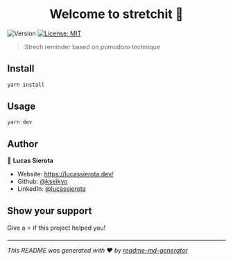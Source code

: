 <h1 align="center">Welcome to stretchit 👋</h1>
<p>
  <img alt="Version" src="https://img.shields.io/badge/version-0.1.0-blue.svg?cacheSeconds=2592000" />
  <a href="#" target="_blank">
    <img alt="License: MIT" src="https://img.shields.io/badge/License-MIT-yellow.svg" />
  </a>
</p>

> Strech reminder based on pomodoro technique

## Install

```sh
yarn install
```

## Usage

```sh
yarn dev
```

## Author

👤 **Lucas Sierota**

* Website: https://lucassierota.dev/
* Github: [@kseikyo](https://github.com/kseikyo)
* LinkedIn: [@lucassierota](https://linkedin.com/in/lucassierota)

## Show your support

Give a ⭐️ if this project helped you!

***
_This README was generated with ❤️ by [readme-md-generator](https://github.com/kefranabg/readme-md-generator)_
